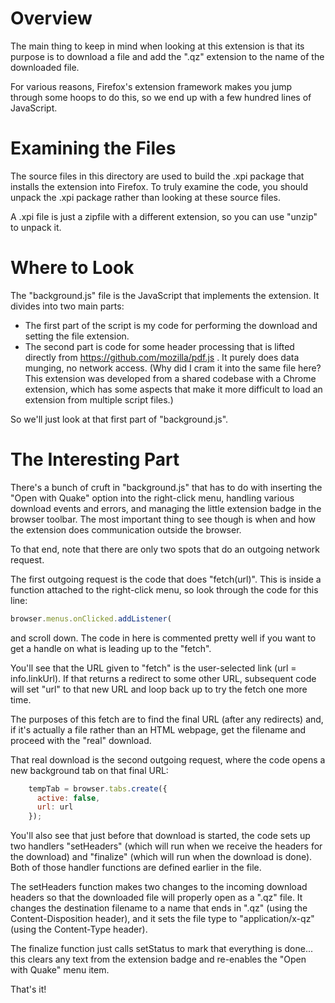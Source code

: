 # Overview

The main thing to keep in mind when looking at this extension is that its purpose is to download a file and add the ".qz" extension to the name of the downloaded file.

For various reasons, Firefox's extension framework makes you jump through some hoops to do this, so we end up with a few hundred lines of JavaScript.

# Examining the Files

The source files in this directory are used to build the .xpi package that installs the extension into Firefox. To truly examine the code, you should unpack the .xpi package rather than looking at these source files.

A .xpi file is just a zipfile with a different extension, so you can use "unzip" to unpack it.

# Where to Look

The "background.js" file is the JavaScript that implements the extension. It divides into two main parts:

* The first part of the script is my code for performing the download and setting the file extension.
* The second part is code for some header processing that is lifted directly from https://github.com/mozilla/pdf.js . It purely does data munging, no network access. (Why did I cram it into the same file here? This extension was developed from a shared codebase with a Chrome extension, which has some aspects that make it more difficult to load an extension from multiple script files.)

So we'll just look at that first part of "background.js".

# The Interesting Part

There's a bunch of cruft in "background.js" that has to do with inserting the "Open with Quake" option into the right-click menu, handling various download events and errors, and managing the little extension badge in the browser toolbar. The most important thing to see though is when and how the extension does communication outside the browser.

To that end, note that there are only two spots that do an outgoing network request.

The first outgoing request is the code that does "fetch(url)". This is inside a function attached to the right-click menu, so look through the code for this line:
```javascript
browser.menus.onClicked.addListener(
```
and scroll down. The code in here is commented pretty well if you want to get a handle on what is leading up to the "fetch".

You'll see that the URL given to "fetch" is the user-selected link (url = info.linkUrl). If that returns a redirect to some other URL, subsequent code will set "url" to that new URL and loop back up to try the fetch one more time.

The purposes of this fetch are to find the final URL (after any redirects) and, if it's actually a file rather than an HTML webpage, get the filename and proceed with the "real" download.

That real download is the second outgoing request, where the code opens a new background tab on that final URL:
```javascript
    tempTab = browser.tabs.create({
      active: false,
      url: url
    });
```

You'll also see that just before that download is started, the code sets up two handlers "setHeaders" (which will run when we receive the headers for the download) and "finalize" (which will run when the download is done). Both of those handler functions are defined earlier in the file.

The setHeaders function makes two changes to the incoming download headers so that the downloaded file will properly open as a ".qz" file. It changes the destination filename to a name that ends in ".qz" (using the Content-Disposition header), and it sets the file type to "application/x-qz" (using the Content-Type header).

The finalize function just calls setStatus to mark that everything is done... this clears any text from the extension badge and re-enables the "Open with Quake" menu item.

That's it!